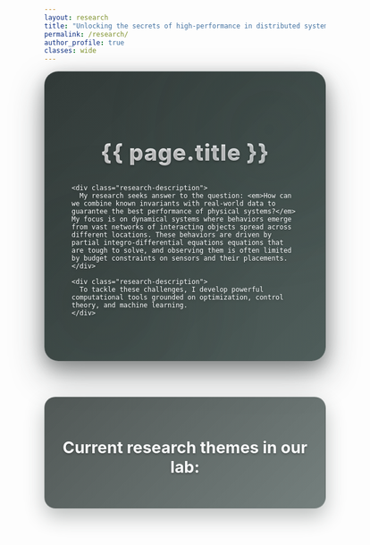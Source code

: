```yaml
---
layout: research
title: "Unlocking the secrets of high-performance in distributed systems"
permalink: /research/
author_profile: true
classes: wide
---
```


<style>
/* Ultra-sophisticated research page styling */
.research-hero {
  background: linear-gradient(135deg, rgba(37, 46, 44, 0.95) 0%, rgba(58, 74, 71, 0.9) 100%);
  padding: 4rem 3rem;
  border-radius: 25px;
  margin-bottom: 4rem;
  box-shadow: 0 25px 60px rgba(37, 46, 44, 0.4), 0 10px 30px rgba(0, 0, 0, 0.3);
  position: relative;
  overflow: hidden;
  backdrop-filter: blur(15px);
  border: 1px solid rgba(255, 255, 255, 0.1);
  animation: researchFloat 8s ease-in-out infinite;
}

.research-hero::before {
  content: '';
  position: absolute;
  top: 0;
  left: 0;
  right: 0;
  bottom: 0;
  background: 
    radial-gradient(circle at 20% 80%, rgba(37, 46, 44, 0.3) 0%, transparent 50%),
    radial-gradient(circle at 80% 20%, rgba(58, 74, 71, 0.3) 0%, transparent 50%);
  animation: researchShift 10s ease-in-out infinite;
}

.research-hero::after {
  content: '';
  position: absolute;
  top: -50%;
  left: -50%;
  width: 200%;
  height: 200%;
  background: conic-gradient(from 0deg, transparent, rgba(255, 255, 255, 0.05), transparent);
  animation: researchRotate 25s linear infinite;
  opacity: 0.2;
}

.research-content {
  position: relative;
  z-index: 3;
  color: #f8f9fa;
  text-shadow: 0 2px 4px rgba(0, 0, 0, 0.3);
}

.research-title {
  font-size: 2.5rem;
  font-weight: 800;
  margin-bottom: 2rem;
  background: linear-gradient(135deg, #ffffff 0%, #f8f9fa 50%, #e8f0f0 100%);
  -webkit-background-clip: text;
  -webkit-text-fill-color: transparent;
  background-clip: text;
  text-align: center;
  letter-spacing: 1px;
  animation: titleGlow 4s ease-in-out infinite;
}

.research-description {
  font-size: 1.1rem;
  line-height: 1.8;
  margin-bottom: 2rem;
  text-align: justify;
  color: #e8f0f0;
  opacity: 0.95;
}



.themes-section {
  margin: 3rem 0;
  padding: 2rem;
  background: linear-gradient(135deg, rgba(37, 46, 44, 0.8) 0%, rgba(58, 74, 71, 0.7) 100%);
  border-radius: 20px;
  backdrop-filter: blur(10px);
  border: 1px solid rgba(255, 255, 255, 0.1);
  box-shadow: 0 15px 35px rgba(37, 46, 44, 0.3);
}

.themes-title {
  font-size: 1.8rem;
  font-weight: 700;
  color: #f8f9fa;
  margin-bottom: 1.5rem;
  text-align: center;
  text-shadow: 0 2px 4px rgba(0, 0, 0, 0.3);
}

@keyframes researchFloat {
  0%, 100% { transform: translateY(0px); }
  50% { transform: translateY(-3px); }
}

@keyframes researchShift {
  0%, 100% { opacity: 0.7; }
  50% { opacity: 1; }
}

@keyframes researchRotate {
  from { transform: rotate(0deg); }
  to { transform: rotate(360deg); }
}

@keyframes titleGlow {
  0%, 100% { filter: brightness(1); }
  50% { filter: brightness(1.05); }
}

/* Enhanced research grid styling */
.research-grid {
  display: grid;
  grid-template-columns: repeat(auto-fit, minmax(350px, 1fr));
  gap: 2.5rem;
  margin: 3rem 0;
}

.research-item {
  background: linear-gradient(145deg, rgba(37, 46, 44, 0.95) 0%, rgba(58, 74, 71, 0.9) 50%, rgba(37, 46, 44, 0.95) 100%);
  padding: 3rem 2.5rem;
  border-radius: 25px;
  text-align: center;
  transition: all 0.6s cubic-bezier(0.4, 0, 0.2, 1);
  border: 2px solid rgba(255, 255, 255, 0.1);
  backdrop-filter: blur(15px);
  box-shadow: 
    0 20px 40px rgba(37, 46, 44, 0.4),
    0 8px 16px rgba(0, 0, 0, 0.3),
    inset 0 1px 0 rgba(255, 255, 255, 0.1);
  position: relative;
  overflow: hidden;
  cursor: pointer;
  transform-style: preserve-3d;
  perspective: 1000px;
}

.research-item::before {
  content: '';
  position: absolute;
  top: 0;
  left: 0;
  right: 0;
  height: 4px;
  background: linear-gradient(90deg, #252E2C, #3a4a47, #667eea, #764ba2, #252E2C);
  background-size: 300% 100%;
  animation: shimmer 4s ease-in-out infinite;
}

.research-item::after {
  content: '';
  position: absolute;
  top: -50%;
  left: -50%;
  width: 200%;
  height: 200%;
  background: conic-gradient(from 0deg, transparent, rgba(255, 255, 255, 0.03), transparent);
  animation: researchRotate 30s linear infinite;
  opacity: 0.3;
}

.research-item:hover {
  transform: translateY(-12px) scale(1.03) rotateX(2deg);
  box-shadow: 
    0 35px 70px rgba(37, 46, 44, 0.5),
    0 15px 30px rgba(0, 0, 0, 0.4),
    inset 0 1px 0 rgba(255, 255, 255, 0.2);
  border-color: rgba(255, 255, 255, 0.3);
}

.research-item:hover::after {
  animation: researchRotate 8s linear infinite;
}

.research-item img {
  max-width: 80%;
  height: auto;
  margin-bottom: 2rem;
  border-radius: 15px;
  transition: all 0.5s cubic-bezier(0.4, 0, 0.2, 1);
  box-shadow: 
    0 10px 25px rgba(0, 0, 0, 0.3),
    0 5px 15px rgba(37, 46, 44, 0.2);
  filter: brightness(0.9) contrast(1.1);
}

.research-item:hover img {
  transform: scale(1.08) translateY(-5px);
  box-shadow: 
    0 20px 40px rgba(0, 0, 0, 0.4),
    0 10px 25px rgba(37, 46, 44, 0.3);
  filter: brightness(1.1) contrast(1.2);
}

.research-item h3 {
  color: #f8f9fa !important;
  font-style: italic;
  font-size: 1.5rem;
  font-weight: 700;
  margin-bottom: 1.5rem;
  text-shadow: 0 3px 6px rgba(0, 0, 0, 0.4);
  transition: all 0.4s ease;
  letter-spacing: 0.5px;
  position: relative;
}

.research-item h3::after {
  content: '';
  position: absolute;
  bottom: -8px;
  left: 50%;
  transform: translateX(-50%);
  width: 0;
  height: 2px;
  background: linear-gradient(90deg, #667eea, #764ba2);
  transition: width 0.4s ease;
  border-radius: 1px;
}

.research-item:hover h3::after {
  width: 60px;
}

.research-item:hover h3 {
  color: #ffffff !important;
  text-shadow: 0 4px 8px rgba(0, 0, 0, 0.5);
  transform: scale(1.02);
}

.research-item p {
  color: #e8f0f0 !important;
  font-size: 1rem;
  line-height: 1.7;
  opacity: 0.9;
  margin-bottom: 1.5rem;
  font-weight: 400;
  transition: all 0.3s ease;
}

.research-item:hover p {
  opacity: 1;
  color: #f8f9fa !important;
}

.research-item .details {
  color: #cbd5e0 !important;
  font-size: 0.9rem;
  line-height: 1.6;
  opacity: 0.8;
  margin-top: 1.5rem;
  padding: 1.5rem;
  background: linear-gradient(135deg, rgba(37, 46, 44, 0.4) 0%, rgba(58, 74, 71, 0.3) 100%);
  border-radius: 12px;
  backdrop-filter: blur(10px);
  border: 1px solid rgba(255, 255, 255, 0.1);
  transition: all 0.3s ease;
  transform: translateY(10px);
  opacity: 0;
  max-height: 0;
  overflow: hidden;
}

.research-item .details.show {
  opacity: 1;
  transform: translateY(0);
  max-height: 500px;
}

/* Unique floating animation for research cards */
@keyframes researchFloat {
  0%, 100% { transform: translateY(0px) rotateX(0deg); }
  50% { transform: translateY(-8px) rotateX(1deg); }
}

.research-item {
  animation: researchFloat 6s ease-in-out infinite;
}

.research-item:nth-child(2) {
  animation-delay: 1.5s;
}

.research-item:nth-child(3) {
  animation-delay: 3s;
}

.research-item:nth-child(4) {
  animation-delay: 4.5s;
}

/* Enhanced shimmer effect */
@keyframes shimmer {
  0%, 100% { background-position: 0% 50%; }
  50% { background-position: 100% 50%; }
}

/* Particle effect for research cards */
.research-item::before {
  content: '';
  position: absolute;
  top: 0;
  left: 0;
  right: 0;
  height: 4px;
  background: linear-gradient(90deg, #252E2C, #3a4a47, #667eea, #764ba2, #252E2C);
  background-size: 300% 100%;
  animation: shimmer 4s ease-in-out infinite;
}

/* Glow effect on hover */
.research-item:hover {
  box-shadow: 
    0 35px 70px rgba(37, 46, 44, 0.5),
    0 15px 30px rgba(0, 0, 0, 0.4),
    0 0 30px rgba(102, 126, 234, 0.2),
    inset 0 1px 0 rgba(255, 255, 255, 0.2);
}
</style>

<div class="research-hero">
  <div class="research-content">
    <h1 class="research-title">{{ page.title }}</h1>
    
    <div class="research-description">
      My research seeks answer to the question: <em>How can we combine known invariants with real-world data to guarantee the best performance of physical systems?</em> My focus is on dynamical systems where behaviors emerge from vast networks of interacting objects spread across different locations. These behaviors are driven by partial integro-differential equations equations that are tough to solve, and observing them is often limited by budget constraints on sensors and their placements.
    </div>
    
    <div class="research-description">
      To tackle these challenges, I develop powerful computational tools grounded on optimization, control theory, and machine learning.
    </div>
  </div>
</div>

<div class="themes-section">
  <h2 class="themes-title">Current research themes in our lab:</h2>
</div>

<!-- Font Awesome for icons -->
<link rel="stylesheet" href="https://cdnjs.cloudflare.com/ajax/libs/font-awesome/6.0.0/css/all.min.css">
